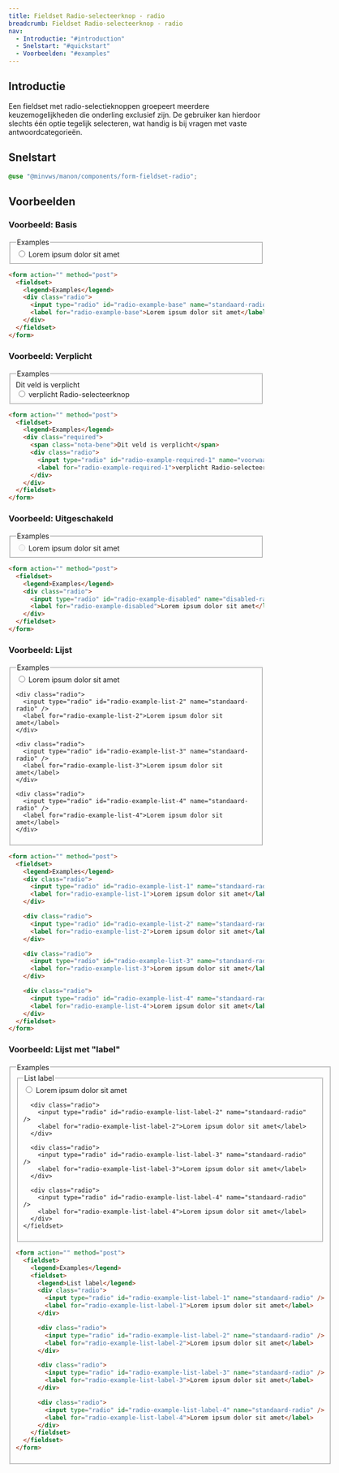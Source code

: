 ```yaml
---
title: Fieldset Radio-selecteerknop - radio
breadcrumb: Fieldset Radio-selecteerknop - radio
nav:
  - Introductie: "#introduction"
  - Snelstart: "#quickstart"
  - Voorbeelden: "#examples"
---
```


<h2 id="introduction">Introductie</h2>

Een fieldset met radio-selectieknoppen groepeert meerdere keuzemogelijkheden die onderling exclusief zijn. De gebruiker kan hierdoor slechts één optie tegelijk selecteren, wat handig is bij vragen met vaste antwoordcategorieën.

<h2 id="quickstart">Snelstart</h2>

```scss
@use "@minvws/manon/components/form-fieldset-radio";
```

<h2 id="examples">Voorbeelden</h2>

### Voorbeeld: Basis

<form action="" method="post">
  <fieldset>
    <legend>Examples</legend>
    <div class="radio">
      <input type="radio" id="radio-example-base" name="standaard-radio" />
      <label for="radio-example-base">Lorem ipsum dolor sit amet</label>
    </div>
  </fieldset>
</form>

```html
<form action="" method="post">
  <fieldset>
    <legend>Examples</legend>
    <div class="radio">
      <input type="radio" id="radio-example-base" name="standaard-radio" />
      <label for="radio-example-base">Lorem ipsum dolor sit amet</label>
    </div>
  </fieldset>
</form>
```

### Voorbeeld: Verplicht

<form action="" method="post">
  <fieldset>
    <legend>Examples</legend>
    <div class="required">
      <span class="nota-bene">Dit veld is verplicht</span>
      <div class="radio">
        <input type="radio" id="radio-example-required-1" name="voorwaarden" required />
        <label for="radio-example-required-1">verplicht Radio-selecteerknop</label>
      </div>
    </div>
  </fieldset>
</form>

```html
<form action="" method="post">
  <fieldset>
    <legend>Examples</legend>
    <div class="required">
      <span class="nota-bene">Dit veld is verplicht</span>
      <div class="radio">
        <input type="radio" id="radio-example-required-1" name="voorwaarden" required />
        <label for="radio-example-required-1">verplicht Radio-selecteerknop</label>
      </div>
    </div>
  </fieldset>
</form>
```

### Voorbeeld: Uitgeschakeld

<form action="" method="post">
  <fieldset>
    <legend>Examples</legend>
    <div class="radio">
      <input type="radio" id="radio-example-disabled" name="disabled-radio" disabled />
      <label for="radio-example-disabled">Lorem ipsum dolor sit amet</label>
    </div>
  </fieldset>
</form>

```html
<form action="" method="post">
  <fieldset>
    <legend>Examples</legend>
    <div class="radio">
      <input type="radio" id="radio-example-disabled" name="disabled-radio" disabled />
      <label for="radio-example-disabled">Lorem ipsum dolor sit amet</label>
    </div>
  </fieldset>
</form>
```

### Voorbeeld: Lijst

<form action="" method="post">
  <fieldset>
    <legend>Examples</legend>
    <div class="radio">
      <input type="radio" id="radio-example-list-1" name="standaard-radio" />
      <label for="radio-example-list-1">Lorem ipsum dolor sit amet</label>
    </div>

    <div class="radio">
      <input type="radio" id="radio-example-list-2" name="standaard-radio" />
      <label for="radio-example-list-2">Lorem ipsum dolor sit amet</label>
    </div>

    <div class="radio">
      <input type="radio" id="radio-example-list-3" name="standaard-radio" />
      <label for="radio-example-list-3">Lorem ipsum dolor sit amet</label>
    </div>

    <div class="radio">
      <input type="radio" id="radio-example-list-4" name="standaard-radio" />
      <label for="radio-example-list-4">Lorem ipsum dolor sit amet</label>
    </div>

  </fieldset>
</form>

```html
<form action="" method="post">
  <fieldset>
    <legend>Examples</legend>
    <div class="radio">
      <input type="radio" id="radio-example-list-1" name="standaard-radio" />
      <label for="radio-example-list-1">Lorem ipsum dolor sit amet</label>
    </div>

    <div class="radio">
      <input type="radio" id="radio-example-list-2" name="standaard-radio" />
      <label for="radio-example-list-2">Lorem ipsum dolor sit amet</label>
    </div>

    <div class="radio">
      <input type="radio" id="radio-example-list-3" name="standaard-radio" />
      <label for="radio-example-list-3">Lorem ipsum dolor sit amet</label>
    </div>

    <div class="radio">
      <input type="radio" id="radio-example-list-4" name="standaard-radio" />
      <label for="radio-example-list-4">Lorem ipsum dolor sit amet</label>
    </div>
  </fieldset>
</form>
```

### Voorbeeld: Lijst met "label"

<form action="" method="post">
  <fieldset>
    <legend>Examples</legend>
    <fieldset>
      <legend>List label</legend>
      <div class="radio">
        <input type="radio" id="radio-example-list-label-1" name="standaard-radio" />
        <label for="radio-example-list-label-1">Lorem ipsum dolor sit amet</label>
      </div>

      <div class="radio">
        <input type="radio" id="radio-example-list-label-2" name="standaard-radio" />
        <label for="radio-example-list-label-2">Lorem ipsum dolor sit amet</label>
      </div>

      <div class="radio">
        <input type="radio" id="radio-example-list-label-3" name="standaard-radio" />
        <label for="radio-example-list-label-3">Lorem ipsum dolor sit amet</label>
      </div>

      <div class="radio">
        <input type="radio" id="radio-example-list-label-4" name="standaard-radio" />
        <label for="radio-example-list-label-4">Lorem ipsum dolor sit amet</label>
      </div>
    </fieldset>

  </fieldset>
</form>

```html
<form action="" method="post">
  <fieldset>
    <legend>Examples</legend>
    <fieldset>
      <legend>List label</legend>
      <div class="radio">
        <input type="radio" id="radio-example-list-label-1" name="standaard-radio" />
        <label for="radio-example-list-label-1">Lorem ipsum dolor sit amet</label>
      </div>

      <div class="radio">
        <input type="radio" id="radio-example-list-label-2" name="standaard-radio" />
        <label for="radio-example-list-label-2">Lorem ipsum dolor sit amet</label>
      </div>

      <div class="radio">
        <input type="radio" id="radio-example-list-label-3" name="standaard-radio" />
        <label for="radio-example-list-label-3">Lorem ipsum dolor sit amet</label>
      </div>

      <div class="radio">
        <input type="radio" id="radio-example-list-label-4" name="standaard-radio" />
        <label for="radio-example-list-label-4">Lorem ipsum dolor sit amet</label>
      </div>
    </fieldset>
  </fieldset>
</form>
```
